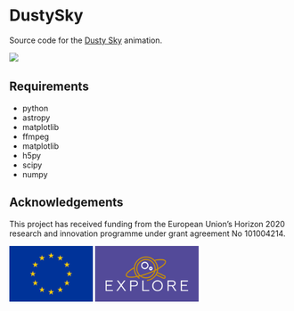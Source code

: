 # DustySky

Source code for the [Dusty Sky](https://www.youtube.com/watch?v=K2hwjD5D7L0) animation.

<img src='assets/Cumulative_extinction.gif' height='200' />

## Requirements

- python
- astropy
- matplotlib
- ffmpeg
- matplotlib
- h5py
- scipy
- numpy

## Acknowledgements

This project has received funding from the European Union’s Horizon 2020 research and innovation programme under grant agreement No 101004214. 

<img src='assets/logoEU.jpg' height='100' /> <img src='assets/Explore_Logo_Box.png' height='100' />
